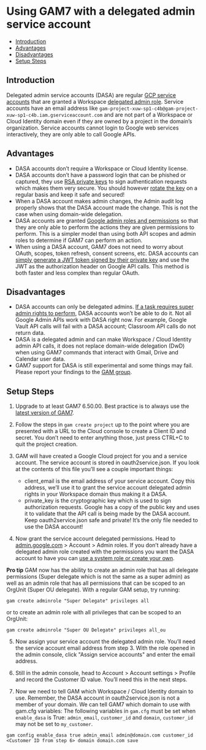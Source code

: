 # Using GAM7 with a delegated admin service account
- [Introduction](#introduction)
- [Advantages](#advantages)
- [Disadvantages](#disadvantages)
- [Setup Steps](#setup-steps)

## Introduction
Delegated admin service accounts (DASA) are regular [GCP service accounts](https://cloud.google.com/iam/docs/service-accounts#what_are_service_accounts) that are granted a Workspace [delegated admin role](https://support.google.com/a/answer/33325). Service accounts have an email address like `gam-project-xuw-sp1-c4b@gam-project-xuw-sp1-c4b.iam.gserviceaccount.com` and are not part of a Workspace or Cloud Identity domain even if they are owned by a project in the domain’s organization. Service accounts cannot login to Google web services interactively, they are only able to call Google APIs.

## Advantages
* DASA accounts don’t require a Workspace or Cloud Identity license.
* DASA accounts don’t have a password login that can be phished or captured, they use [RSA private keys](https://en.wikipedia.org/wiki/RSA_(cryptosystem)) to sign authentication requests which makes them very secure. You should however [rotate the key](https://jaylee.us/qwm) on a regular basis and keep it safe and secured!
* When a DASA account makes admin changes, the Admin audit log properly shows that the DASA account made the change. This is not the case when using domain-wide delegation.
* DASA accounts are granted [Google admin roles and permissions](https://support.google.com/a/answer/1219251) so that they are only able to perform the actions they are given permissions to perform. This is a simpler model than using both API scopes and admin roles to determine if GAM7 can perform an action.
* When using a DASA account, GAM7 does not need to worry about OAuth, scopes, token refresh, consent screens, etc. DASA accounts can [simply generate a JWT token signed by their private key](https://developers.google.com/identity/protocols/oauth2/service-account#jwt-auth) and use the JWT as the authorization header on Google API calls. This method is both faster and less complex than regular OAuth.

## Disadvantages
* DASA accounts can only be delegated admins. [If a task requires super admin rights to perform](https://support.google.com/a/answer/2405986#:~:text=Only%20super%20administrators%20can...), DASA accounts won’t be able to do it.
Not all Google Admin APIs work with DASA right now. For example, Google Vault API calls will fail with a DASA account; Classroom API calls do not return data.
* DASA is a delegated admin and can make Workspace / Cloud Identity admin API calls, it does not replace domain-wide delegation (DwD) when using GAM7 commands that interact with Gmail, Drive and Calendar user data.
* GAM7 support for DASA is still experimental and some things may fail. Please report your findings to the [GAM group](https://groups.google.com/g/google-apps-manager).

## Setup Steps
1. Upgrade to at least GAM7 6.50.00. Best practice is to always use the [latest version of GAM7](https://github.com/GAM-team/GAM/wiki/How-to-Update-Advanced-GAM).

2. Follow the steps in `gam create project` up to the point where you are presented with a URL to the Cloud console to create a Client ID and secret. You don’t need to enter anything those, just press CTRL+C to quit the project creation.

3. GAM will have created a Google Cloud project for you and a service account. The service account is stored in oauth2service.json. If you look at the contents of this file you’ll see a couple important things:
   * client_email is the email address of your service account. Copy this address, we’ll use it to grant the service account delegated admin rights in your Workspace domain thus making it a DASA.
   * private_key is the cryptographic key which is used to sign authorization requests. Google has a copy of the public key and uses it to validate that the API call is being made by the DASA account. Keep oauth2service.json safe and private! It’s the only file needed to use the DASA account!

4. Now grant the service account delegated permissions. Head to [admin.google.com](https://admin.google.com/) > Account > Admin roles. If you don’t already have a delegated admin role created with the permissions you want the DASA account to have you can [use a system role or create your own](https://support.google.com/a/answer/33325).

**Pro tip** GAM now has the ability to create an admin role that has all delegate permissions (Super delegate which is not the same as a super admin) as well as an admin role that has all permissions that can be scoped to an OrgUnit (Super OU delegate). With a regular GAM setup, try running:
```
gam create adminrole "Super Delegate" privileges all
```
or to create an admin role with all privileges that can be scoped to an OrgUnit:
```
gam create adminrole "Super OU Delegate" privileges all_ou
```

5. Now assign your service account the delegated admin role. You’ll need the service account email address from  step 3. With the role opened in the admin console, click "Assign service accounts" and enter the email address.

6. Still in the admin console, head to Account > Account settings > Profile and record the Customer ID value. You’ll need this in the next steps.

7. Now we need to tell GAM which Workspace / Cloud Identity domain to use. Remember, the DASA account in oauth2service.json is not a member of your domain. We can tell GAM7 which domain to use with gam.cfg variables:
The following variables in `gam.cfg` must be set when `enable_dasa` is True: `admin_email`, `customer_id` and `domain`,
`customer_id` may not be set to `my_customer`.


```
gam config enable_dasa true admin_email admin@domain.com customer_id <Customer ID from step 6> domain domain.com save
```
